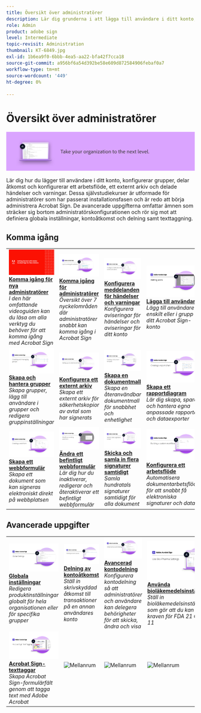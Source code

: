 ```yaml
---
title: Översikt över administratörer
description: Lär dig grunderna i att lägga till användare i ditt konto, konfigurera grupper, dela åtkomst och konfigurera ett arbetsflöde, ett externt arkiv och delade händelser och varningar
role: Admin
product: adobe sign
level: Intermediate
topic-revisit: Administration
thumbnail: KT-6849.jpg
exl-id: 1b6ea9f0-6bbb-4ea5-aa22-bfa42f7cca18
source-git-commit: a956bf6a54d392be58e609d872584906febaf0a7
workflow-type: tm+mt
source-wordcount: '449'
ht-degree: 0%

---
```


# Översikt över administratörer

![Bild för Sign-administratörer](../assets/Hero-Admin.png)

Lär dig hur du lägger till användare i ditt konto, konfigurerar grupper, delar åtkomst och konfigurerar ett arbetsflöde, ett externt arkiv och delade händelser och varningar. Dessa självstudiekurser är utformade för administratörer som har passerat installationsfasen och är redo att börja administrera Acrobat Sign. De avancerade uppgifterna omfattar ämnen som sträcker sig bortom administratörskonfigurationen och rör sig mot att definiera globala inställningar, kontoåtkomst och delning samt texttaggning.

## Komma igång

<table style="table-layout:fixed">
<tr>
  <td>
    <a href="get-started-admin.md">
      <img alt="Komma igång för nya administratörer" src="../assets/Gettingstartedadmin_1280.png" />
    </a>
    <div>
    <a href="get-started-admin.md"><strong>Komma igång för nya administratörer</strong></a>
    </div>
    <em>I den här omfattande videoguiden kan du läsa om alla verktyg du behöver för att komma igång med Acrobat Sign</em>
    <br>
  </td>
  <td>
    <a href="up-and-running-admin.md">
      <img alt="Komma igång för administratörer" src="../assets/Up-Running.png" />
    </a>
    <div>
    <a href="up-and-running-admin.md"><strong>Komma igång för administratörer</strong></a>
    </div>
    <em>Översikt över 7 nyckelområden där administratörer snabbt kan komma igång i Acrobat Sign</em>
    <br>
  </td>
  <td>
    <a href="set-up-shared-events-and-alert.md">
      <img alt="Ställa in delade händelser och varningar" src="../assets/Notifications_1280.png" />
    </a>
    <div>
    <a href="set-up-shared-events-and-alert.md"><strong>Konfigurera meddelanden för händelser och varningar</strong></a>
    </div>
    <em>Konfigurera aviseringar för händelser och aviseringar för ditt konto</em>
    <br>
  </td>
  <td>
    <a href="add-users-to-your-account.md">
      <img alt="Lägga till användare" src="../assets/Adding-Users.png" />
    </a>
    <div>
    <a href="add-users-to-your-account.md"><strong>Lägga till användare</strong></a>
    </div>
    <em>Lägg till användare enskilt eller i grupp i ditt Acrobat Sign-konto</em>
    <br>
  </td>
</tr>
<tr>
 <td>
    <a href="create-and-manage-groups.md">
      <img alt="Skapa och hantera grupper" src="../assets/Creating-Groups.png" />
    </a>
    <div>
    <a href="create-and-manage-groups.md"><strong>Skapa och hantera grupper</strong></a>
    </div>
    <em>Skapa grupper, lägg till användare i grupper och redigera gruppinställningar</em>
    <br>
  </td>
  <td>
    <a href="set-up-your-external-archive.md">
      <img alt="Konfigurera ett externt arkiv" src="../assets/ExternalArchive.png" />
    </a>
    <div>
    <a href="set-up-your-external-archive.md"><strong>Konfigurera ett externt arkiv</strong></a>
    </div>
    <em>Skapa ett externt arkiv för säkerhetskopior av avtal som har signerats</em>
    <br>
  </td>
  <td>
    <a href="../sign-advanced-users/create-a-template.md">
      <img alt="Skapa en dokumentmall" src="../assets/Template.png" />
    </a>
    <div>
    <a href="../sign-advanced-users/create-a-template.md"><strong>Skapa en dokumentmall</strong></a>
    </div>
    <em>Skapa en återanvändbar dokumentmall för snabbhet och enhetlighet</em>
    <br>
  </td>
  <td>
    <a href="create-a-report.md">
      <img alt="Skapa ett rapportdiagram" src="../assets/Reportchart.png" />
    </a>
    <div>
    <a href="create-a-report.md"><strong>Skapa ett rapportdiagram</strong></a>
    </div>
    <em>Lär dig skapa, spara och hantera egna anpassade rapporter och dataexporter</em>
    <br>
  </td>
</tr>
<tr>
  <td>
    <a href="../sign-advanced-users/webform.md">
      <img alt="Skapa ett webbformulär" src="../assets/Webform.png" />
    </a>
    <div>
    <a href="../sign-advanced-users/webform.md"><strong>Skapa ett webbformulär</strong></a>
    </div>
    <em>Skapa ett dokument som kan signeras elektroniskt direkt på webbplatsen</em>
    <br>
  </td>
  <td>
    <a href="../sign-advanced-users/modify-webform.md">
      <img alt="Ändra ett befintligt webbformulär" src="../assets/Modifywebform.png" />
    </a>
    <div>
    <a href="../sign-advanced-users/modify-webform.md"><strong>Ändra ett befintligt webbformulär</strong></a>
    </div>
    <em>Lär dig hur du inaktiverar, redigerar och återaktiverar ett befintligt webbformulär</em>
    <br>
  </td>
  <td>
    <a href="../sign-advanced-users/megasign.md">
      <img alt="Skicka och samla in flera signaturer samtidigt" src="../assets/Megasign.png" />
    </a>
    <div>
    <a href="../sign-advanced-users/megasign.md"><strong>Skicka och samla in flera signaturer samtidigt</strong></a>
    </div>
    <em>Samla hundratals signaturer samtidigt för alla dokument</em>
    <br>
  </td>
   <td>
    <a href="building-a-custom-workflow.md">
      <img alt="Konfigurera ett arbetsflöde" src="../assets/BuildingWorkflow.png" />
    </a>
    <div>
    <a href="building-a-custom-workflow.md"><strong>Konfigurera ett arbetsflöde</strong></a>
    </div>
    <em>Automatisera dokumentarbetsflöden för att snabbt få elektroniska signaturer och data</em>
    <br>
  </td>
</tr>
</table>

## Avancerade uppgifter

<table style="table-layout:fixed">
<tr>
  <td>
    <a href="learn-about-global-settings.md">
      <img alt="Globala inställningar" src="../assets/GlobalSettings_1280.png">
    </a>
    <div>
    <a href="learn-about-global-settings.md"><strong>Globala inställningar</strong></a>
    </div>
    <em>Redigera produktinställningar globalt för hela organisationen eller för specifika grupper</em>
    <br>
  </td>
  <td>
    <a href="share-account-access.md">
      <img alt="Delning av kontoåtkomst" src="../assets/SharingAccess.png" />
    </a>  
    <div>
    <a href="share-account-access.md"><strong>Delning av kontoåtkomst</strong></a>
    </div>
    <em>Ställ in skrivskyddad åtkomst till transaktioner på en annan användares konto</em>
    <br>
  </td>
  <td>
    <a href="advanced-account-sharing.md">
      <img alt="Avancerad kontodelning" src="../assets/AdvancedSharing_1280.png" />
    </a>
    <div>
    <a href="advanced-account-sharing.md"><strong>Avancerad kontodelning</strong></a>
    </div>
    <em>Konfigurera kontodelning så att administratörer och användare kan delegera behörigheter för att skicka, ändra och visa</em>
    <br>
  </td>
  <td>
    <a href="use-bio-pharma-settings.md">
      <img alt="Använda bioläkemedelsinställningar" src="../assets/Bio_1280.png" />
    </a>
    <div>
    <a href="use-bio-pharma-settings.md"><strong>Använda bioläkemedelsinställningar</strong></a>
    </div>
    <em>Ställ in bioläkemedelsinställningar som gör att du kan uppfylla kraven för FDA 21 CFR del 11</em>
    <br>
  </td> 
</tr>
<tr>
   <td>
     <a href="../sign-advanced-users/adobe-sign-text-tagging.md">
      <img alt="Acrobat Sign-texttaggar" src="../assets/Text-Tagging.png" />
    </a>
    <div>
    <a href="../sign-advanced-users/adobe-sign-text-tagging.md"><strong>Acrobat Sign-texttaggar</strong></a>
    <div>
    <em>Skapa Acrobat Sign-formulärfält genom att tagga text med Adobe Acrobat</em>
    <br>
  </td>
  <td>
    <img alt="Mellanrum" src="../assets/Grayspacer.png" />
    <div>
    <br>
  </td>
  <td>
    <img alt="Mellanrum" src="../assets/Grayspacer.png" />
    <div>
    <br>
  </td>
  <td>
    <img alt="Mellanrum" src="../assets/Grayspacer.png" />
    <div>
    <br>
  </td>
</tr>
</table>
